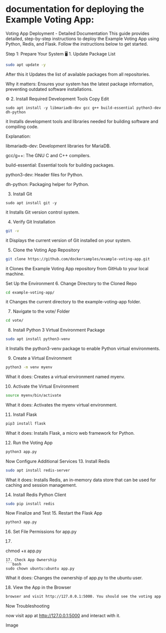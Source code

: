 # documentation for deploying the Example Voting App:
Voting App Deployment - Detailed Documentation
This guide provides detailed, step-by-step instructions to deploy the Example Voting App using Python, Redis, and Flask. Follow the instructions below to get started.

Step 1: Prepare Your System
🖥️ 1. Update Package List
```bash
sudo apt update -y
```
After this it Updates the list of available packages from all repositories.

Why it matters: Ensures your system has the latest package information, preventing outdated software installations.

⚙️ 2. Install Required Development Tools
Copy
Edit
```
sudo apt install -y libmariadb-dev gcc g++ build-essential python3-dev dh-python
```
it Installs development tools and libraries needed for building software and compiling code.

Explanation:

libmariadb-dev: Development libraries for MariaDB.

gcc/g++: The GNU C and C++ compilers.

build-essential: Essential tools for building packages.

python3-dev: Header files for Python.

dh-python: Packaging helper for Python.

3. Install Git
```
sudo apt install git -y
```
it Installs Git version control system.

4. Verify Git Installation
```bash
git -v
```
it Displays the current version of Git installed on your system.

 5. Clone the Voting App Repository
```bash
git clone https://github.com/dockersamples/example-voting-app.git
```
it Clones the Example Voting App repository from GitHub to your local machine.

Set Up the Environment
6. Change Directory to the Cloned Repo
```bash
cd example-voting-app/
```
it Changes the current directory to the example-voting-app folder.

 7. Navigate to the vote/ Folder
```bash
cd vote/
```
 8. Install Python 3 Virtual Environment Package
```bash
sudo apt install python3-venv
```
it Installs the python3-venv package to enable Python virtual environments.

9. Create a Virtual Environment
```bash
python3 -m venv myenv
```
What it does: Creates a virtual environment named myenv.

 10. Activate the Virtual Environment
```bash
source myenv/bin/activate
```
What it does: Activates the myenv virtual environment.

 11. Install Flask
```bash
pip3 install flask
```
What it does: Installs Flask, a micro web framework for Python.

 12. Run the Voting App
```bash
python3 app.py
```
Now Configure Additional Services
 13. Install Redis
```bash
sudo apt install redis-server
```
What it does: Installs Redis, an in-memory data store that can be used for caching and session management.

14. Install Redis Python Client
```bash
sudo pip install redis
```
Now Finalize and Test
 15. Restart the Flask App
```bash
python3 app.py
```
 16. Set File Permissions for app.py
 17. ```bash
chmod +x app.py
```
17. Check App Ownership
```bash
sudo chown ubuntu:ubuntu app.py
```
What it does: Changes the ownership of app.py to the ubuntu user.

 18. View the App in the Browser
  ```bash
 browser and visit http://127.0.0.1:5000. You should see the voting app running.
  ```

Now Troubleshooting



now visit app at http://127.0.0.1:5000 and interact with it.

Image
